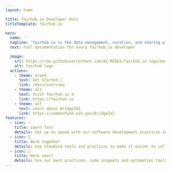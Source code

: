 ```yaml
---
layout: home

title: fairhub.io Developer Docs
titleTemplate: fairhub.io

hero:
  name: ''
  tagline: 'fairhub.io is the data management, curation, and sharing platform developed for AI-READI, a data generation project of the NIH Bridge2AI program'
  text: Full documentation for every fairhub.io developer

  image:
    src: https://raw.githubusercontent.com/AI-READI/fairhub.io-logo/main/fulltext.svg
    alt: fairhub logo
  actions:
    - theme: brand
      text: Get Started 🚀
      link: /docs/overview
    - theme: alt
      text: Visit fairhub.io 🌐
      link: https://fairhub.io
    - theme: alt
      text: Learn about Bridge2AI
      link: https://commonfund.nih.gov/bridge2ai
features:
  - icon: ⚡
    title: Learn fast
    details: Get up to speed with our software development practices so you can start contributing faster.
  - icon: 🙌
    title: Work together
    details: Use standard tools and practices to make it easier to collaborate with other AI-READI team members.
  - icon: 🧠
    title: Work smart
    details: Use our best practices, code snippets and automation tools to make your work more efficient and effective.
---
```

